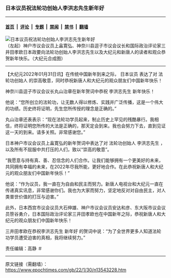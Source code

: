 ### 日本议员祝法轮功创始人李洪志先生新年好

---

#### [首页](../../../..?n13543228) &nbsp;|&nbsp; [评论](../../../../../epoch-comment?n13543228) &nbsp;|&nbsp; [专题](../../../../../epoch-special?n13543228) &nbsp;|&nbsp; [禁闻](../../../../../epoch-news?n13543228) &nbsp;|&nbsp; [禁书](../../../../../books?n13543228) &nbsp;|&nbsp; [翻墙](https://github.com/gfw-breaker/nogfw/blob/master/README.md?n13543228)


<div><img alt="日本议员祝法轮功创始人李洪志先生新年好" class="attachment-djy_600_400 size-djy_600_400 wp-post-image" src="https://i.epochtimes.com/assets/uploads/2022/01/id13543952-83ba97b204b3395550180eaa530ddccc-600x400.jpg"/>
<div class="caption">
 （左起）神户市议会议员上畠寛弘、神奈川县逗子市议会议长和国际政治评论家三井田孝欧日本政要向法轮功创始人李洪志先生以及大纪元和新唐人的读者和观众恭贺新年快乐。（大纪元合成图）
</div></div><hr/><div class="post_content" id="artbody" itemprop="articleBody">
 <!-- article content begin -->
 <p>
  【大纪元2022年01月31日讯】在传统中国新年到来之际，
  <ok href="https://www.epochtimes.com/gb/tag/%E6%97%A5%E6%9C%AC%E8%AE%AE%E5%91%98.html">
   日本议员
  </ok>
  表达了对
  <ok href="https://www.epochtimes.com/gb/tag/%E6%B3%95%E8%BD%AE%E5%8A%9F%E5%88%9B%E5%A7%8B%E4%BA%BA.html">
   法轮功创始人
  </ok>
  的崇高敬意，同时恭祝新唐人和大纪元的观众朋友们中国新年快乐！
 </p>
 <p>
  神奈川县逗子市议会议长丸山治章在新年贺词中恭祝
  <ok href="https://www.epochtimes.com/gb/tag/%E6%9D%8E%E6%B4%AA%E5%BF%97%E5%85%88%E7%94%9F.html">
   李洪志先生
  </ok>
  新年快乐！
 </p>
 <p>
  他说：“您所创立的法轮功，让无数人得以修炼、实践并广泛传播，这是一个伟大的功绩。历史终将证明，先生您所传授的理念是正确的。”
 </p>
 <p>
  丸山治章还表表示：“现在法轮功学员起来，制止历史上罕见的残酷暴行。我相信，终将证明您所传的大法是正确的，那天定会到来。我也会努力下去，直到见证这一天的到来。请多关照。非常感谢您。”
 </p>
 <p>
  日本神户市议会议员上畠寛弘的新年贺词中表达了对
  <ok href="https://www.epochtimes.com/gb/tag/%E6%B3%95%E8%BD%AE%E5%8A%9F%E5%88%9B%E5%A7%8B%E4%BA%BA.html">
   法轮功创始人
  </ok>
  <ok href="https://www.epochtimes.com/gb/tag/%E6%9D%8E%E6%B4%AA%E5%BF%97%E5%85%88%E7%94%9F.html">
   李洪志先生
  </ok>
  ，以及所有不屈服中共打压的人们，致以“崇高的敬意”。
 </p>
 <p>
  “我愿意与持有真、善、忍信念的人们合作。让我们能够拥有一个更美好的未来，共同拥有幸福的未来，在2022年尽我所能，更好地合作。在此恭祝新唐人和大纪元的观众朋友们中国新年快乐！”
 </p>
 <p>
  他说：“作为议员，我一直在为自由和民主而努力。新唐人电视台和大纪元一直在传递真实讯息，非常感谢你们。我也为大家而努力，坚定地反对对自由民主，对人类普世价值的打压与迫害。”
 </p>
 <p>
  此外，日本西宫市议会议员大石伸雄、神户市议会议员安达和彦、东大阪市议会议员笹谷勇介，日本国际政治评论家三井田孝欧也在中国新年之际，恭祝新唐人和大纪元的观众朋友们中国新年快乐！
 </p>
 <p>
  三井田孝欧在恭祝李洪志先生
  <ok href="https://www.epochtimes.com/gb/tag/%E6%96%B0%E5%B9%B4%E5%A5%BD.html">
   新年好
  </ok>
  的贺词中说：“为了全世界更多人知道法轮功学员遭受迫害的真相，我将继续努力。”
 </p>
 <p>
  责任编辑：高静 ＃
 </p>
 <!-- article content end -->
 <div id="below_article_ad">
 </div>
</div>


---

原文链接（需翻墙）：https://www.epochtimes.com/gb/22/1/30/n13543228.htm